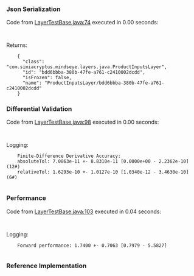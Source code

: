 ### Json Serialization
Code from [LayerTestBase.java:74](../../../../../../../../../MindsEye/src/test/java/com/simiacryptus/mindseye/layers/LayerTestBase.java#L74) executed in 0.00 seconds: 
```java
  
```

Returns: 

```
    {
      "class": "com.simiacryptus.mindseye.layers.java.ProductInputsLayer",
      "id": "bdd6bbba-380b-47fe-a761-c2410002dcdd",
      "isFrozen": false,
      "name": "ProductInputsLayer/bdd6bbba-380b-47fe-a761-c2410002dcdd"
    }
```



### Differential Validation
Code from [LayerTestBase.java:98](../../../../../../../../../MindsEye/src/test/java/com/simiacryptus/mindseye/layers/LayerTestBase.java#L98) executed in 0.00 seconds: 
```java
  
```
Logging: 
```
    Finite-Difference Derivative Accuracy:
    absoluteTol: 7.0863e-11 +- 8.8310e-11 [0.0000e+00 - 2.2362e-10] (12#)
    relativeTol: 1.6293e-10 +- 1.0127e-10 [1.0340e-12 - 3.4630e-10] (6#)
    
```

### Performance
Code from [LayerTestBase.java:103](../../../../../../../../../MindsEye/src/test/java/com/simiacryptus/mindseye/layers/LayerTestBase.java#L103) executed in 0.04 seconds: 
```java
  
```
Logging: 
```
    Forward performance: 1.7400 +- 0.7063 [0.7979 - 5.5827]
    
```

### Reference Implementation
